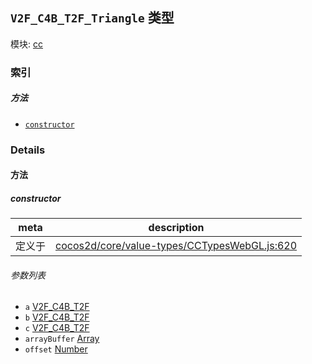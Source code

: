 ## `V2F_C4B_T2F_Triangle` 类型



模块: [cc](../modules/cc.md)





### 索引



##### 方法

  - [`constructor`](#constructor) 



### Details




<!-- Method Block -->
#### 方法


##### constructor



| meta | description |
|------|-------------|
| 定义于 | [cocos2d/core/value-types/CCTypesWebGL.js:620](https://github.com/cocos-creator/engine/blob/d6ec4c03aa86f40af14d21ef9f059fed5e540c58/cocos2d/core/value-types/CCTypesWebGL.js#L620) |

###### 参数列表
- `a` <a href="../classes/V2F_C4B_T2F.html" class="crosslink">V2F_C4B_T2F</a> 
- `b` <a href="../classes/V2F_C4B_T2F.html" class="crosslink">V2F_C4B_T2F</a> 
- `c` <a href="../classes/V2F_C4B_T2F.html" class="crosslink">V2F_C4B_T2F</a> 
- `arrayBuffer` <a href="https://developer.mozilla.org/en/JavaScript/Reference/Global_Objects/Array" class="crosslink external" target="_blank">Array</a> 
- `offset` <a href="https://developer.mozilla.org/en/JavaScript/Reference/Global_Objects/Number" class="crosslink external" target="_blank">Number</a> 



